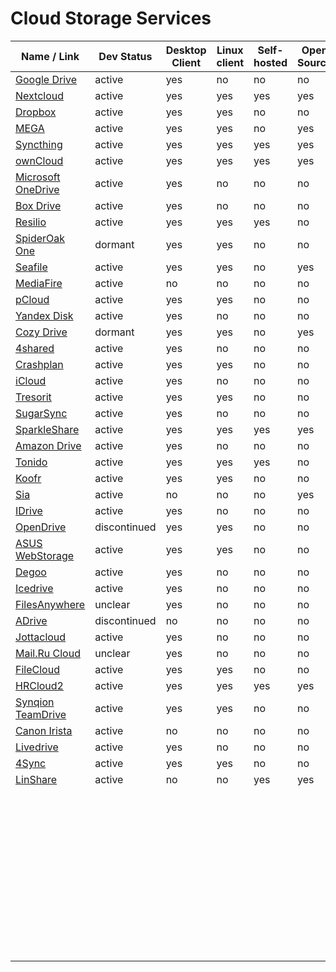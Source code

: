 # Cloud Storage Services
| Name / Link                                         | Dev Status   | Desktop Client | Linux client | Self-hosted | Open Source | Free Size |
| --------------------------------------------------- | ------------ | -------------- | ------------ | ----------- | ----------- | --------- |
| [Google Drive](https://drive.google.com)            | active       | yes            | no           | no          | no          | 15 GB     |
| [Nextcloud](https://nextcloud.com/)                 | active       | yes            | yes          | yes         | yes         | unlimited |
| [Dropbox](https://dropbox.com/)                     | active       | yes            | yes          | no          | no          | 2 GB      |
| [MEGA](https://mega.nz/)                            | active       | yes            | yes          | no          | yes         | 50 GB     |
| [Syncthing](https://syncthing.net/)                 | active       | yes            | yes          | yes         | yes         | unlimited |
| [ownCloud](https://owncloud.org/)                   | active       | yes            | yes          | yes         | yes         | unlimited |
| [Microsoft OneDrive](https://onedrive.live.com/)    | active       | yes            | no           | no          | no          | 5 GB      |
| [Box Drive](https://www.box.com/drive)              | active       | yes            | no           | no          | no          | 10 GB     |
| [Resilio](https://resilio.com/)                     | active       | yes            | yes          | yes         | no          | unlimited |
| [SpiderOak One](https://spideroak.com/one/)         | dormant      | yes            | yes          | no          | no          | unclear   |
| [Seafile](https://seafile.com/)                     | active       | yes            | yes          | no          | yes         | unclear   |
| [MediaFire](https://mediafire.com/)                 | active       | no             | no           | no          | no          | 50 GB     |
| [pCloud](https://pcloud.com/)                       | active       | yes            | yes          | no          | no          | 10 GB     |
| [Yandex Disk](https://disk.yandex.com/)             | active       | yes            | no           | no          | no          | 10 GB     |
| [Cozy Drive](https://cozy.io/features/#synchronise) | dormant      | yes            | yes          | no          | yes         | 5 GB      |
| [4shared](https://4shared.com/)                     | active       | yes            | no           | no          | no          | 15 GB     |
| [Crashplan](https://crashplan.com/)                 | active       | yes            | yes          | no          | no          | 0 GB      |
| [iCloud](https://apple.com/icloud/)                 | active       | yes            | no           | no          | no          | 5 GB      |
| [Tresorit](https://tresorit.com/)                   | active       | yes            | yes          | no          | no          | 0 GB      |
| [SugarSync](https://www2.sugarsync.com/)            | active       | yes            | no           | no          | no          | 5 GB      |
| [SparkleShare](http://sparkleshare.org/)            | active       | yes            | yes          | yes         | yes         | unlimited |
| [Amazon Drive](https://amazon.com/clouddrive)       | active       | yes            | no           | no          | no          | 5 GB      |
| [Tonido](https://tonido.com/)                       | active       | yes            | yes          | yes         | no          | unlimited |
| [Koofr](https://koofr.eu/)                          | active       | yes            | yes          | no          | no          | 10 GB     |
| [Sia](https://sia.tech/)                            | active       | no             | no           | no          | yes         | unclear   |
| [IDrive](https://www.idrive.com/)                   | active       | yes            | no           | no          | no          | 5 GB      |
| [OpenDrive](https://opendrive.com/)                 | discontinued | yes            | yes          | no          | no          | 5 GB      |
| [ASUS WebStorage](https://www.asuswebstorage.com/)  | active       | yes            | yes          | no          | no          | 5 GB      |
| [Degoo](https://degoo.com/)                         | active       | yes            | no           | no          | no          | 100 GB    |
| [Icedrive](https://icedrive.net/)                   | active       | yes            | no           | no          | no          | 20 GB     |
| [FilesAnywhere](https://filesanywhere.com/)         | unclear      | yes            | no           | no          | no          | 0 GB      |
| [ADrive](http://adrive.com/)                        | discontinued | no             | no           | no          | no          | 0 GB      |
| [Jottacloud](https://jottacloud.com/)               | active       | yes            | no           | no          | no          | 5 GB      |
| [Mail.Ru Cloud](https://cloud.mail.ru/)             | unclear      | yes            | no           | no          | no          | 0 GB      |
| [FileCloud](https://getfilecloud.com/)              | active       | yes            | yes          | no          | no          | 0 GB      |
| [HRCloud2](https://github.com/zelon88/HRCloud2)     | active       | yes            | yes          | yes         | yes         | unlimited |
| [Synqion TeamDrive](https://synqion.com/)           | active       | yes            | yes          | no          | no          | 0 GB      |
| [Canon Irista](https://www.irista.com/)             | active       | no             | no           | no          | no          | 15 GB     |
| [Livedrive](https://www2.livedrive.com/)            | active       | yes            | no           | no          | no          | 0 GB      |
| [4Sync](https://4sync.com/)                         | active       | yes            | yes          | no          | no          | 0 GB      |
| [LinShare](https://linshare.org/)                   | active       | no             | no           | yes         | yes         | unlimited |
| []() |              |                |              |             |             |           |
| []() |              |                |              |             |             |           |
| []() |              |                |              |             |             |           |
| []() |              |                |              |             |             |           |
| []() |              |                |              |             |             |           |
| []() |              |                |              |             |             |           |
| []() |              |                |              |             |             |           |
| []() |              |                |              |             |             |           |
| []() |              |                |              |             |             |           |
| []() |              |                |              |             |             |           |
| []() |              |                |              |             |             |           |
| []() |              |                |              |             |             |           |
| []() |              |                |              |             |             |           |
| []() |              |                |              |             |             |           |
| []() |              |                |              |             |             |           |
| []() |              |                |              |             |             |           |
| []() |              |                |              |             |             |           |
| []() |              |                |              |             |             |           |
| []() |              |                |              |             |             |           |
| []() |              |                |              |             |             |           |
| []() |              |                |              |             |             |           |
| []() |              |                |              |             |             |           |
| []() |              |                |              |             |             |           |
| []() |              |                |              |             |             |           |
| []() |              |                |              |             |             |           |
| []() |              |                |              |             |             |           |
| []() |              |                |              |             |             |           |
| []() |              |                |              |             |             |           |
| []() |              |                |              |             |             |           |
| []() |              |                |              |             |             |           |
| []() |              |                |              |             |             |           |
| []() |              |                |              |             |             |           |
| []() |              |                |              |             |             |           |
| []() |              |                |              |             |             |           |
| []() |              |                |              |             |             |           |
| []() |              |                |              |             |             |           |
| []() |              |                |              |             |             |           |
| []() |              |                |              |             |             |           |
| []() |              |                |              |             |             |           |
| []() |              |                |              |             |             |           |
| []() |              |                |              |             |             |           |
| []() |              |                |              |             |             |           |
| []() |              |                |              |             |             |           |
| []() |              |                |              |             |             |           |
| []() |              |                |              |             |             |           |
| []() |              |                |              |             |             |           |
